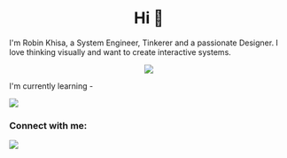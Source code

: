 <h1 align="center">Hi 👋</h1>
I'm Robin Khisa, a System Engineer, Tinkerer and a passionate Designer.
I love thinking visually and want to create interactive systems.
  
<p align="center">
  <a>
    <img src="https://skillicons.dev/icons?i=python,git,kubernetes,docker,c,vim,java,cs" />
  </a>
</p>
I'm currently learning - 
<p align="left">
  <a>
    <img src="https://skillicons.dev/icons?i=go,rust" />
  </a>
</p>

<h3 align="left">Connect with me:</h3>
<p align="left">
  <a href="https://www.linkedin.com/in/robin-khisa">
    <img src="https://skillicons.dev/icons?i=linkedin" />
  </a>
</p>
